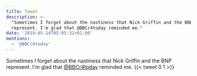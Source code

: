 ```yaml
---
title: Tweet
description: >-
  "Sometimes I forget about the nastiness that Nick Griffin and the BNP
  represent. I'm glad that @BBCr4today reminded me."
date: '2014-05-14T05:05:31+01:00'
mentions:
  - '@BBCr4today'
---
```

Sometimes I forget about the nastiness that Nick Griffin and the BNP represent. I'm glad that [@BBCr4today](https://twitter.com/@BBCr4today) reminded me.
      {{< tweet 0 1 >}}
    
